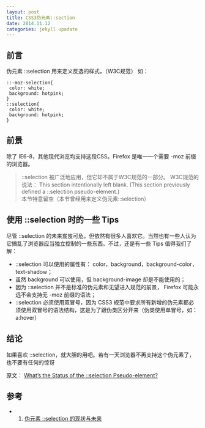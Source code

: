 ```yaml
---
layout: post
title: CSS3伪元素::section
date: 2014.11.12
categories: jekyll upadate
---
```


## 前言
伪元素 ::selection 用来定义反选的样式，（W3C规范） 如：

```
::-moz-selection{  
 color: white;  
 background: hotpink;  
}  
::selection{  
 color: white;  
 background: hotpink;  
} 

```

## 前景
除了 IE6-8，其他现代浏览均支持这段CSS。Firefox 是唯一一个需要 -moz 前缀的浏览器。
>::selection 被广泛地应用，但它却不属于W3C规范的一部分。
W3C规范的说法：
>This section intentionally left blank. (This section previously defined a ::selection pseudo-element.)   
>本节特意留空（本节曾经用来定义伪元素::selection）

## 使用 ::selection 时的一些 Tips
尽管 ::selection 的未来岌岌可危，但依然有很多人喜欢它。当然也有一些人认为它搞乱了浏览器应当独立控制的一些东西。不过，还是有一些 Tips 值得我们了解：

- ::selection 可以使用的属性有： color，background，background-color，text-shadow；
- 虽然 background 可以使用，但 background-image 却是不能使用的；
- 因为 ::selection 并不是标准的伪元素和无望进入规范的前景， Firefox 可能永远不会支持无 -moz 前缀的语法；
- ::selection 必须使用双冒号，因为 CSS3 规范中要求所有新增的伪元素都必须使用双冒号的语法结构，这是为了跟伪类区分开来（伪类使用单冒号，如：a:hover）

## 结论
如果喜欢 ::selection，就大胆的用吧。若有一天浏览器不再支持这个伪元素了，也不要有任何的惊讶


原文： [What’s the Status of the ::selection Pseudo-element?](http://www.impressivewebs.com/status-selection-pseudo-element/)

## 参考
- 1. [伪元素 ::selection 的现状与未来](http://note.rpsh.net/posts/2013/08/27/the-now-and-future-of-selection-pseudo-element)